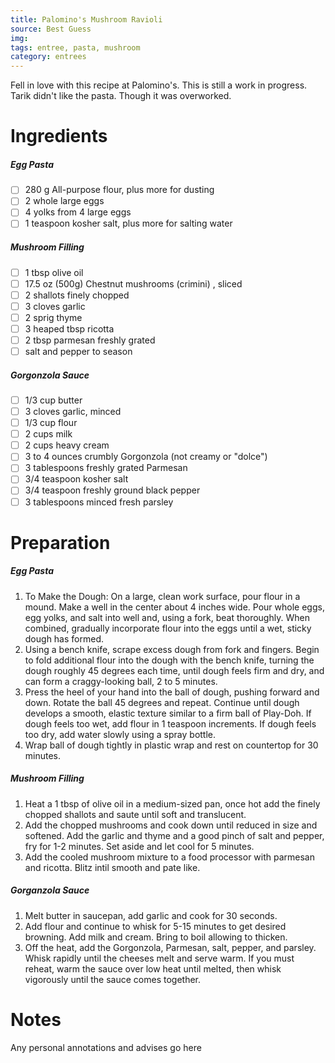 ```yaml
---
title: Palomino's Mushroom Ravioli
source: Best Guess
img:
tags: entree, pasta, mushroom
category: entrees
---
```


Fell in love with this recipe at Palomino's. This is still a work in progress. Tarik didn't like the pasta. Though it was overworked.

Ingredients
===========

##### Egg Pasta
* [ ] 280 g All-purpose flour, plus more for dusting
* [ ] 2 whole large eggs
* [ ] 4 yolks from 4 large eggs
* [ ] 1 teaspoon kosher salt, plus more for salting water

##### Mushroom Filling
* [ ] 1 tbsp olive oil
* [ ] 17.5 oz (500g) Chestnut mushrooms (crimini) , sliced
* [ ] 2 shallots finely chopped
* [ ] 3 cloves garlic
* [ ] 2 sprig thyme
* [ ] 3 heaped tbsp ricotta
* [ ] 2 tbsp parmesan freshly grated
* [ ] salt and pepper to season

##### Gorgonzola Sauce
* [ ] 1/3 cup butter
* [ ] 3 cloves garlic, minced
* [ ] 1/3 cup flour
* [ ] 2 cups milk
* [ ] 2 cups heavy cream
* [ ] 3 to 4 ounces crumbly Gorgonzola (not creamy or "dolce")
* [ ] 3 tablespoons freshly grated Parmesan
* [ ] 3/4 teaspoon kosher salt
* [ ] 3/4 teaspoon freshly ground black pepper
* [ ] 3 tablespoons minced fresh parsley

Preparation
===========
##### Egg Pasta
1. To Make the Dough: On a large, clean work surface, pour flour in a mound. Make a well in the center about 4 inches wide. Pour whole eggs, egg yolks, and salt into well and, using a fork, beat thoroughly. When combined, gradually incorporate flour into the eggs until a wet, sticky dough has formed.
2. Using a bench knife, scrape excess dough from fork and fingers. Begin to fold additional flour into the dough with the bench knife, turning the dough roughly 45 degrees each time, until dough feels firm and dry, and can form a craggy-looking ball, 2 to 5 minutes.
3. Press the heel of your hand into the ball of dough, pushing forward and down. Rotate the ball 45 degrees and repeat. Continue until dough develops a smooth, elastic texture similar to a firm ball of Play-Doh. If dough feels too wet, add flour in 1 teaspoon increments. If dough feels too dry, add water slowly using a spray bottle.
4. Wrap ball of dough tightly in plastic wrap and rest on countertop for 30 minutes.

##### Mushroom Filling
1. Heat a 1 tbsp of olive oil in a medium-sized pan, once hot add the finely chopped shallots and saute until soft and translucent.
2. Add the chopped mushrooms and cook down until reduced in size and softened. Add the garlic and thyme and a good pinch of salt and pepper, fry for 1-2 minutes. Set aside and let cool for 5 minutes.
3. Add the cooled mushroom mixture to a food processor with parmesan and ricotta. Blitz intil smooth and pate like.

##### Gorganzola Sauce
1. Melt butter in saucepan, add garlic and cook for 30 seconds.
2. Add flour and continue to whisk for 5-15 minutes to get desired browning. Add milk and cream. Bring to boil allowing to thicken.
2. Off the heat, add the Gorgonzola, Parmesan, salt, pepper, and parsley. Whisk rapidly until the cheeses melt and serve warm. If you must reheat, warm the sauce over low heat until melted, then whisk vigorously until the sauce comes together.


Notes
=====

Any personal annotations and advises go here
